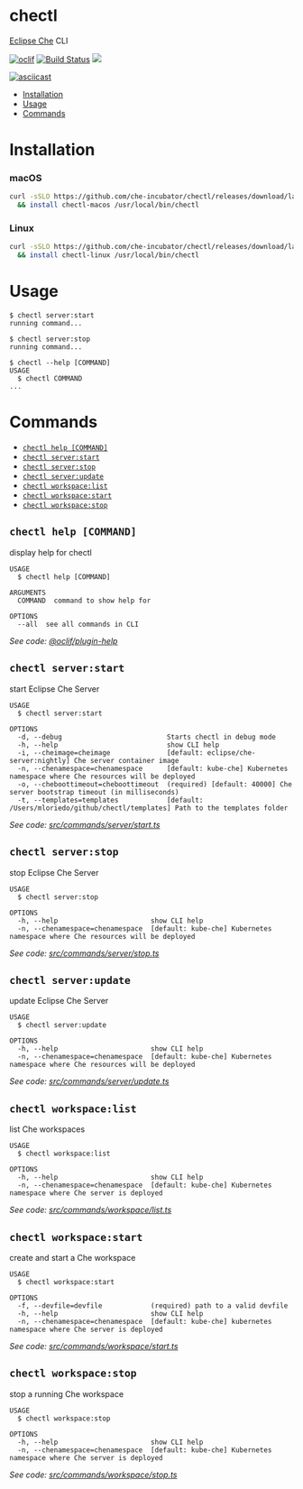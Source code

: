 chectl
======

[Eclipse Che](https://github.com/eclipse/che/) CLI

[![oclif](https://img.shields.io/badge/cli-oclif-brightgreen.svg)](https://oclif.io)
[![Build Status](https://travis-ci.org/che-incubator/chectl.svg?branch=master)](https://travis-ci.org/che-incubator/chectl)
![](https://img.shields.io/david/che-incubator/chectl.svg)

[![asciicast](https://asciinema.org/a/216201.svg)](https://asciinema.org/a/216201)


<!-- toc -->
* [Installation](#installation)
* [Usage](#usage)
* [Commands](#commands)
<!-- tocstop -->
# Installation
### macOS
```bash
curl -sSLO https://github.com/che-incubator/chectl/releases/download/latest/chectl-macos \
  && install chectl-macos /usr/local/bin/chectl
```
### Linux
```bash
curl -sSLO https://github.com/che-incubator/chectl/releases/download/latest/chectl-linux \
  && install chectl-linux /usr/local/bin/chectl
```
# Usage
```sh-session
$ chectl server:start
running command...

$ chectl server:stop
running command...

$ chectl --help [COMMAND]
USAGE
  $ chectl COMMAND
...
```
# Commands
<!-- commands -->
* [`chectl help [COMMAND]`](#chectl-help-command)
* [`chectl server:start`](#chectl-serverstart)
* [`chectl server:stop`](#chectl-serverstop)
* [`chectl server:update`](#chectl-serverupdate)
* [`chectl workspace:list`](#chectl-workspacelist)
* [`chectl workspace:start`](#chectl-workspacestart)
* [`chectl workspace:stop`](#chectl-workspacestop)

## `chectl help [COMMAND]`

display help for chectl

```
USAGE
  $ chectl help [COMMAND]

ARGUMENTS
  COMMAND  command to show help for

OPTIONS
  --all  see all commands in CLI
```

_See code: [@oclif/plugin-help](https://github.com/oclif/plugin-help/blob/v2.1.4/src/commands/help.ts)_

## `chectl server:start`

start Eclipse Che Server

```
USAGE
  $ chectl server:start

OPTIONS
  -d, --debug                          Starts chectl in debug mode
  -h, --help                           show CLI help
  -i, --cheimage=cheimage              [default: eclipse/che-server:nightly] Che server container image
  -n, --chenamespace=chenamespace      [default: kube-che] Kubernetes namespace where Che resources will be deployed
  -o, --cheboottimeout=cheboottimeout  (required) [default: 40000] Che server bootstrap timeout (in milliseconds)
  -t, --templates=templates            [default: /Users/mloriedo/github/chectl/templates] Path to the templates folder
```

_See code: [src/commands/server/start.ts](https://github.com/che-incubator/chectl/blob/v0.0.2/src/commands/server/start.ts)_

## `chectl server:stop`

stop Eclipse Che Server

```
USAGE
  $ chectl server:stop

OPTIONS
  -h, --help                       show CLI help
  -n, --chenamespace=chenamespace  [default: kube-che] Kubernetes namespace where Che resources will be deployed
```

_See code: [src/commands/server/stop.ts](https://github.com/che-incubator/chectl/blob/v0.0.2/src/commands/server/stop.ts)_

## `chectl server:update`

update Eclipse Che Server

```
USAGE
  $ chectl server:update

OPTIONS
  -h, --help                       show CLI help
  -n, --chenamespace=chenamespace  [default: kube-che] Kubernetes namespace where Che resources will be deployed
```

_See code: [src/commands/server/update.ts](https://github.com/che-incubator/chectl/blob/v0.0.2/src/commands/server/update.ts)_

## `chectl workspace:list`

list Che workspaces

```
USAGE
  $ chectl workspace:list

OPTIONS
  -h, --help                       show CLI help
  -n, --chenamespace=chenamespace  [default: kube-che] Kubernetes namespace where Che server is deployed
```

_See code: [src/commands/workspace/list.ts](https://github.com/che-incubator/chectl/blob/v0.0.2/src/commands/workspace/list.ts)_

## `chectl workspace:start`

create and start a Che workspace

```
USAGE
  $ chectl workspace:start

OPTIONS
  -f, --devfile=devfile            (required) path to a valid devfile
  -h, --help                       show CLI help
  -n, --chenamespace=chenamespace  [default: kube-che] kubernetes namespace where Che server is deployed
```

_See code: [src/commands/workspace/start.ts](https://github.com/che-incubator/chectl/blob/v0.0.2/src/commands/workspace/start.ts)_

## `chectl workspace:stop`

stop a running Che workspace

```
USAGE
  $ chectl workspace:stop

OPTIONS
  -h, --help                       show CLI help
  -n, --chenamespace=chenamespace  [default: kube-che] Kubernetes namespace where Che server is deployed
```

_See code: [src/commands/workspace/stop.ts](https://github.com/che-incubator/chectl/blob/v0.0.2/src/commands/workspace/stop.ts)_
<!-- commandsstop -->
